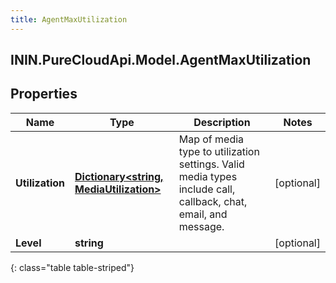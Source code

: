 ```yaml
---
title: AgentMaxUtilization
---
```

## ININ.PureCloudApi.Model.AgentMaxUtilization

## Properties

|Name | Type | Description | Notes|
|------------ | ------------- | ------------- | -------------|
| **Utilization** | [**Dictionary&lt;string, MediaUtilization&gt;**](MediaUtilization.html) | Map of media type to utilization settings.  Valid media types include call, callback, chat, email, and message. | [optional] |
| **Level** | **string** |  | [optional] |
{: class="table table-striped"}


